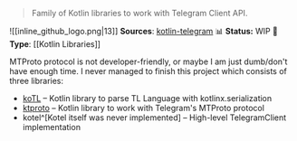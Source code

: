 > Family of Kotlin libraries to work with Telegram Client API.

![[inline_github_logo.png|13]] **Sources**: [kotlin-telegram](https://github.com/kotlin-telegram)
📊 **Status:** WIP
🚀 **Type**: [[Kotlin Libraries]]

MTProto protocol is not developer-friendly, or maybe I am just dumb/don't have enough time. I never managed to finish this project which consists of three libraries:

- [koTL](https://github.com/kotlin-telegram/koTL) – Kotlin library to parse TL Language with kotlinx.serialization
- [ktproto](https://github.com/kotlin-telegram/ktproto) – Kotlin library to work with Telegram's MTProto protocol
- kotel^[Kotel itself was never implemented] – High-level TelegramClient implementation
